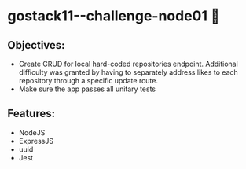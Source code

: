 # gostack11--challenge-node01 :rocket:

## Objectives: 
  - Create CRUD for local hard-coded repositories endpoint. Additional difficulty was granted by having to separately 
address likes to each repository through a specific update route.
  - Make sure the app passes all unitary tests 

## Features:
  - NodeJS
  - ExpressJS
  - uuid
  - Jest
